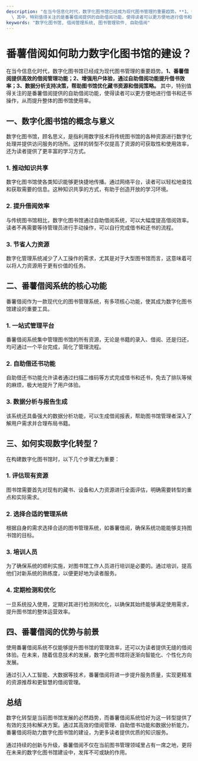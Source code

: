 ```yaml
---
description: "在当今信息化时代，数字化图书馆已经成为现代图书管理的重要趋势。**1、番薯借阅提供高效的借阅管理功能；2、增强用户体验，通过自助借阅功能提升借书效率；3、数据分析支持决策，帮助图书馆优化藏书资源和借阅策略。**\
  \ 其中，特别值得关注的是番薯借阅提供的自助借阅功能，使得读者可以更方便地进行借书和还书操作，从而提升整体的图书馆使用率。"
keywords: "数字化图书馆, 借阅管理系统, 图书管理软件, 自助借阅"
---
```

# 番薯借阅如何助力数字化图书馆的建设？

在当今信息化时代，数字化图书馆已经成为现代图书管理的重要趋势。**1、番薯借阅提供高效的借阅管理功能；2、增强用户体验，通过自助借阅功能提升借书效率；3、数据分析支持决策，帮助图书馆优化藏书资源和借阅策略。** 其中，特别值得关注的是番薯借阅提供的自助借阅功能，使得读者可以更方便地进行借书和还书操作，从而提升整体的图书馆使用率。

## **一、数字化图书馆的概念与意义**

数字化图书馆，顾名思义，是指利用数字技术将传统图书馆的各种资源进行数字化处理并提供访问服务的场所。这样的转型不仅提高了资源的可获取性和使用效率，还为读者提供了更丰富的学习方式。

### **1. 推动知识共享**

数字化图书馆使各类知识能够更快捷地传播。通过网络平台，读者可以轻松地查找和获取需要的信息。这种知识共享的方式，有助于创造开放的学习环境。

### **2. 提升借阅效率**

与传统图书馆相比，数字化图书馆通过自助借阅系统，可以大幅度提高借阅效率。读者不再需要等待管理员进行手动操作，可以自行完成借书和还书的流程。

### **3. 节省人力资源**

数字化管理系统减少了人工操作的需求，尤其是对于大型图书馆而言，这意味着可以将人力资源用于更有价值的任务。

## **二、番薯借阅系统的核心功能**

番薯借阅作为一款现代化的图书管理系统，有多项核心功能，使其成为数字化图书馆建设的重要工具。

### **1. 一站式管理平台**

番薯借阅系统集中管理图书馆的所有资源，无论是书籍的录入、借阅、还是归还，均可通过一个平台完成，简化了管理流程。

### **2. 自助借还书功能**

自助借还书功能允许读者通过扫描二维码等方式完成借书和还书，免去了排队等候的麻烦，极大地提升了用户体验。

### **3. 数据分析与报告生成**

该系统还具备强大的数据分析功能，可以生成借阅报表，帮助图书馆管理者深入了解用户需求并合理布局书籍。

## **三、如何实现数字化转型？**

在构建数字化图书馆时，以下几个步骤尤为重要：

### **1. 评估现有资源**

图书馆需要首先对现有的藏书、设备和人力资源进行全面评估，明确需要转型的重点和实际需求。

### **2. 选择合适的管理系统**

根据自身的需求选择合适的图书管理系统，如番薯借阅，确保系统功能能够支持图书馆的目标。

### **3. 培训人员**

为了确保系统的顺利实施，对图书馆工作人员进行培训是必要的。通过培训，提高他们对新系统的熟练度，以便更好地为读者服务。

### **4. 定期检测和优化**

一旦系统投入使用，定期对其进行检测和优化，以确保其始终能够满足使用需求，提升图书馆的整体运营效率。

## **四、番薯借阅的优势与前景**

使用番薯借阅系统不仅能够提升图书馆的管理效率，还可以为读者提供无缝的借阅体验。在未来，随着信息技术的发展，数字化图书馆将逐渐向智能化、个性化方向发展。

通过引入人工智能、大数据等技术，番薯借阅将进一步提升服务质量，实现更精准的资源推荐和更智慧的借阅管理。

## **总结**

数字化转型是当前图书馆发展的必然趋势，而番薯借阅系统恰好为这一转型提供了有效的支持和解决方案。通过其高效的借阅管理、自助借书功能和数据分析能力，番薯借阅将助力数字化图书馆的建设，为更多读者提供优质的知识服务。

通过持续的创新与升级，番薯借阅不仅在当前图书管理领域里占有一席之地，更将在未来的数字化图书馆建设中，发挥不可或缺的作用。
